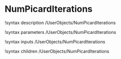 <!-- MOOSE Documentation Stub: Remove this when content is added. -->

# NumPicardIterations
!syntax description /UserObjects/NumPicardIterations

!syntax parameters /UserObjects/NumPicardIterations

!syntax inputs /UserObjects/NumPicardIterations

!syntax children /UserObjects/NumPicardIterations
